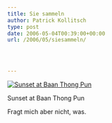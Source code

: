 ```yaml
---
title: Sie sammeln
author: Patrick Kollitsch
type: post
date: 2006-05-04T00:39:00+00:00
url: /2006/05/siesammeln/




---
```

<div class="flickr">
  <a href="http://www.flickr.com/photos/schreibblogade/140133617/" title="Sunset at Baan Thong Pun"><img src="//static.flickr.com/50/140133617_caf627a818.jpg" alt="Sunset at Baan Thong Pun" /></a></p> 
  
  <p>
    Sunset at Baan Thong Pun
  </p>
</div>

Fragt mich aber nicht, was.